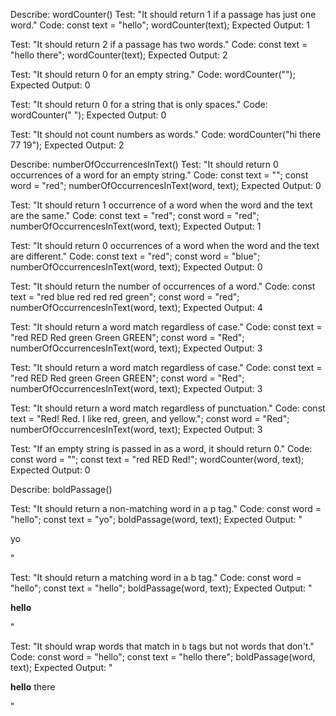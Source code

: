 Describe: wordCounter()
  Test: "It should return 1 if a passage has just one word."
  Code:
  const text = "hello";
  wordCounter(text);
  Expected Output: 1

  Test: "It should return 2 if a passage has two words."
  Code:
  const text = "hello there";
  wordCounter(text);
  Expected Output: 2

  Test: "It should return 0 for an empty string."
  Code: wordCounter("");
  Expected Output: 0

  Test: "It should return 0 for a string that is only spaces."
  Code: wordCounter("             ");
  Expected Output: 0

  Test: "It should not count numbers as words."
  Code: wordCounter("hi there 77 19");
  Expected Output: 2

Describe: numberOfOccurrencesInText()
  Test: "It should return 0 occurrences of a word for an empty string."
  Code:
  const text = "";
  const word = "red";
  numberOfOccurrencesInText(word, text);
  Expected Output: 0

  Test: "It should return 1 occurrence of a word when the word and the text are the same."
  Code:
  const text = "red";
  const word = "red";
  numberOfOccurrencesInText(word, text);
  Expected Output: 1

  Test: "It should return 0 occurrences of a word when the word and the text are different."
  Code:
  const text = "red";
  const word = "blue";
  numberOfOccurrencesInText(word, text);
  Expected Output: 0

  Test: "It should return the number of occurrences of a word."
  Code:
  const text = "red blue red red red green";
  const word = "red";
  numberOfOccurrencesInText(word, text);
  Expected Output: 4

  Test: "It should return a word match regardless of case."
  Code:
  const text = "red RED Red green Green GREEN";
  const word = "Red";
  numberOfOccurrencesInText(word, text);
  Expected Output: 3  

  Test: "It should return a word match regardless of case."
  Code:
  const text = "red RED Red green Green GREEN";
  const word = "Red";
  numberOfOccurrencesInText(word, text);
  Expected Output: 3  

  Test: "It should return a word match regardless of punctuation."
  Code:
  const text = "Red! Red. I like red, green, and yellow.";
  const word = "Red";
  numberOfOccurrencesInText(word, text);
  Expected Output: 3  


Test: "If an empty string is passed in as a word, it should return 0."
Code:
const word = "";
const text = "red RED Red!";
wordCounter(word, text);
Expected Output: 0

Describe: boldPassage()

Test: "It should return a non-matching word in a p tag."
Code:
const word = "hello";
const text = "yo";
boldPassage(word, text);
Expected Output: "<p>yo</p>"

Test: "It should return a matching word in a b tag."
Code:
const word = "hello";
const text = "hello";
boldPassage(word, text);
Expected Output: "<p><b>hello</b></p>"

Test: "It should wrap words that match in `b` tags but not words that don't."
Code:
const word = "hello";
const text = "hello there";
boldPassage(word, text);
Expected Output: "<p><b>hello</b> there</p>"






<!-- Describe: badWordsNotGood()
  Test: "It should omit the following bad words: zoinks, muppeteer, biffaroni, and loopdaloop"
  Code:
  const text = "zoinks, muppeteer, biffaroni, loopdaloop";
  const word = "loopdaloop", "zoinks", "muppeteer", "biffaroni";
  badWordsNotGood(word, text);
  Expected Output: "" -->